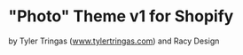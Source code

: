 "Photo" Theme v1 for Shopify
=============================

by Tyler Tringas (www.tylertringas.com) and Racy Design

